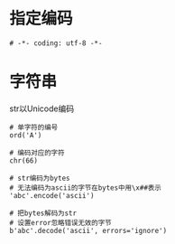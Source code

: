 # 指定编码
`# -*- coding: utf-8 -*-`

# 字符串
str以Unicode编码
```
# 单字符的编号
ord('A')

# 编码对应的字符
chr(66)

# str编码为bytes
# 无法编码为ascii的字节在bytes中用\x##表示
'abc'.encode('ascii')

# 把bytes解码为str
# 设置error忽略错误无效的字节
b'abc'.decode('ascii', errors='ignore')
```


